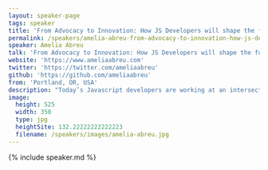 ```yaml
---
layout: speaker-page
tags: speaker
title: 'From Advocacy to Innovation: How JS Developers will shape the future of Internet Security, Privacy, and Trust – Amelia Abreu'
permalink: /speakers/amelia-abreu-from-advocacy-to-innovation-how-js-developers-will-shape-the-future-of-internet-security-privacy-and-trust.html
speaker: Amelia Abreu
talk: 'From Advocacy to Innovation: How JS Developers will shape the future of Internet Security, Privacy, and Trust'
website: 'https://www.ameliaabreu.com'
twitter: 'https://twitter.com/ameliaabreu'
github: 'https://github.com/ameliaabreu'
from: 'Portland, OR, USA'
description: "Today’s Javascript developers are working at an intersection of user experience, security, and the next generation of connected technologies. With the growth of full-stack JS tools and the expansion of the Internet of Things, robust Javascript applications will play an even bigger role in the devices and tools we use every day. \n\nWith this great power comes an even greater responsibility to our users, and to their privacy and safety. How can we advocate for and build the future of usable and trustworthy security? We'll discuss real-life examples of improving the user experience of security tools for generalist developers, and learn some key tactics for user advocacy."
image:
  height: 525
  width: 350
  type: jpg
  heightSite: 132.22222222222223
  filename: /speakers/images/amelia-abreu.jpg
---
```


{% include speaker.md %}

